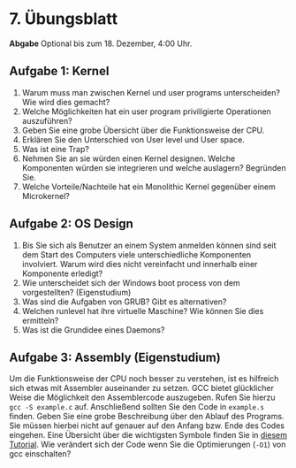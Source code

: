 # 7. Übungsblatt

**Abgabe** Optional bis zum 18. Dezember, 4:00 Uhr.

## Aufgabe 1: Kernel
1. Warum muss man zwischen Kernel und user programs unterscheiden? Wie wird dies gemacht?
2. Welche Möglichkeiten hat ein user program priviligierte Operationen auszuführen?
3. Geben Sie eine grobe Übersicht über die Funktionsweise der CPU.
4. Erklären Sie den Unterschied von User level und User space.
5. Was ist eine Trap?
6. Nehmen Sie an sie würden einen Kernel designen. Welche Komponenten würden sie integrieren und welche auslagern? Begründen Sie.
7. Welche Vorteile/Nachteile hat ein Monolithic Kernel gegenüber einem Microkernel?

## Aufgabe 2: OS Design
1. Bis Sie sich als Benutzer an einem System anmelden können sind seit dem Start des Computers viele unterschiedliche Komponenten involviert. Warum wird dies nicht vereinfacht und innerhalb einer Komponente erledigt?
2. Wie unterscheidet sich der Windows boot process von dem vorgestellten? (Eigenstudium)
3. Was sind die Aufgaben von GRUB? Gibt es alternativen?
4. Welchen runlevel hat ihre virtuelle Maschine? Wie können Sie dies ermitteln?
5. Was ist die Grundidee eines Daemons?

## Aufgabe 3: Assembly (Eigenstudium)
Um die Funktionsweise der CPU noch besser zu verstehen, ist es hilfreich sich etwas mit Assembler auseinander zu setzen. GCC bietet glücklicher Weise die Möglichkeit den Assemblercode auszugeben. Rufen Sie hierzu `gcc -S example.c` auf. Anschließend sollten Sie den Code in `example.s` finden. Geben Sie eine grobe Beschreibung über den Ablauf des Programs. Sie müssen hierbei nicht auf genauer auf den Anfang bzw. Ende des Codes eingehen. Eine Übersicht über die wichtigsten Symbole finden Sie in [diesem Tutorial](https://pages.hep.wisc.edu/~pinghc/x86AssmTutorial.htm). Wie verändert sich der Code wenn Sie die Optimierungen (`-O1`) von gcc einschalten?

